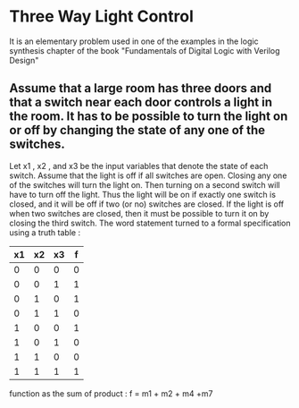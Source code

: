 # Three Way Light Control

It is an elementary problem used in one of the examples in the logic synthesis chapter of the book "Fundamentals of Digital Logic with Verilog Design"  

## Assume that a large room has three doors and that a switch near each door controls a light in the room. It has to be possible to turn the light on or off by changing the state of any one of the switches.

Let x1 , x2 , and x3 be the input variables that denote the state of each switch. Assume that the light is off if all switches are open. Closing any one of the switches will turn the light on. Then turning on a second switch will have to turn off the light. Thus the light will be on if exactly one switch is closed, and it will be off if two (or no) switches are closed. If the light is off when two switches are closed, then it must be possible to turn it on by closing the third switch. The word statement turned to a formal specification using a truth table : 

| x1 | x2 | x3 | f |
|----|----|----|---|
| 0  | 0  | 0  | 0 |
| 0  | 0  | 1  | 1 |
| 0  | 1  | 0  | 1 |
| 0  | 1  | 1  | 0 |
| 1  | 0  | 0  | 1 |
| 1  | 0  | 1  | 0 |
| 1  | 1  | 0  | 0 |
| 1  | 1  | 1  | 1 |  

function as the sum of product : 
f = m1 + m2 + m4 +m7  




